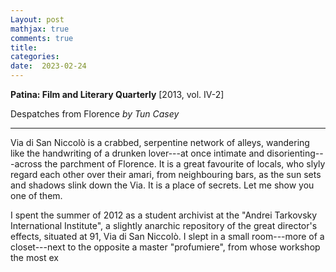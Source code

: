 ```yaml
---
Layout: post
mathjax: true
comments: true
title:
categories:
date:  2023-02-24
---
```


<b>Patina: Film and Literary Quarterly</b> [2013, vol. IV-2]

Despatches from Florence
<i>by Tun Casey</i>

---

Via di San Niccolò is a crabbed, serpentine network of alleys, wandering like the handwriting of a
drunken lover---at once
intimate and disorienting---across the parchment of Florence. It is a great favourite
of locals, who slyly regard each other over their amari, from
neighbouring bars, as the sun sets and shadows slink down the Via. It is a place
of secrets.
Let me show you one of them.

I spent the summer of 2012 as a student archivist at the "Andrei
Tarkovsky International Institute", a slightly anarchic repository of
the great director's effects, situated at 91, Via di San
Niccolò. I slept in a small
room---more of a closet---next to the opposite a master "profumiere",
from whose workshop the most ex

<!--https://www.theflorentine.net/2017/09/08/andrei-tarkovsky-famous-expats/-->
